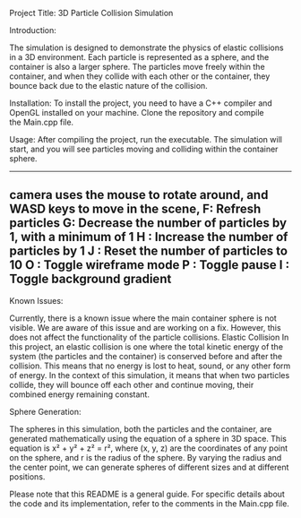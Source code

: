 Project Title: 3D Particle Collision Simulation



Introduction:

The simulation is designed to demonstrate the physics of elastic collisions in a 3D environment. Each particle is represented as a sphere, and the container is also a larger sphere. The particles move freely within the container, and when they collide with each other or the container, they bounce back due to the elastic nature of the collision.

Installation:
To install the project, you need to have a C++ compiler and OpenGL installed on your machine. Clone the repository and compile the Main.cpp file.

Usage:
After compiling the project, run the executable. The simulation will start, and you will see particles moving and colliding within the container sphere.

------------------------------------------------------------------------------------------
camera uses the mouse to rotate around, and WASD keys to move in the scene, 
F: Refresh particles
G: Decrease the number of particles by 1, with a minimum of 1
H : Increase the number of particles by 1
J : Reset the number of particles to 10
O : Toggle wireframe mode
P : Toggle pause
I : Toggle background gradient
------------------------------------------------------------------------------------------

Known Issues:

Currently, there is a known issue where the main container sphere is not visible. We are aware of this issue and are working on a fix. However, this does not affect the functionality of the particle collisions.
Elastic Collision
In this project, an elastic collision is one where the total kinetic energy of the system (the particles and the container) is conserved before and after the collision. This means that no energy is lost to heat, sound, or any other form of energy. In the context of this simulation, it means that when two particles collide, they will bounce off each other and continue moving, their combined energy remaining constant.

Sphere Generation:

The spheres in this simulation, both the particles and the container, are generated mathematically using the equation of a sphere in 3D space. This equation is x² + y² + z² = r², where (x, y, z) are the coordinates of any point on the sphere, and r is the radius of the sphere. By varying the radius and the center point, we can generate spheres of different sizes and at different positions.


Please note that this README is a general guide. For specific details about the code and its implementation, refer to the comments in the Main.cpp file.

